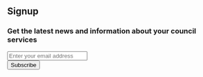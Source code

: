 ## Signup

<div class="signup">
  <h3>
    Get the latest news and information about your council services
  </h3>
  <form action="/search" method="get" role="search" class="form">
    <div class="form-group">
      <div class="grid-row">
        <div class="column-two-thirds">
          <input type="text" class="form-control" placeholder="Enter your email address" id="full-name" name="name" required="">
        </div>
        <div class="column-third">
          <input type="submit" class="button subscribe" value="Subscribe">
        </div>
      </div>
    </div>
  </form>
</div>